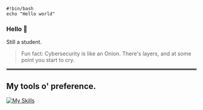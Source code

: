     #!bin/bash
    echo "Hello world"
### Hello 👋
Still a student.

> Fun fact: Cybersecurity is like an Onion. There's layers, and at some point you start to cry.



<hr style="border:2px solid gray">

## My tools o' preference.
[![My Skills](https://skills.thijs.gg/icons?i=linux,bash,github,gitlab,c,cs,?theme=dark)](https://skills.thijs.gg)

